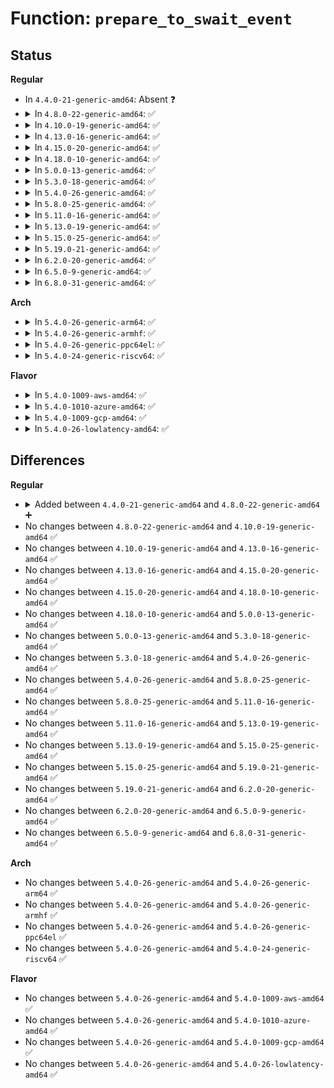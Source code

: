 # Function: <code>prepare_to_swait_event</code>

## Status
<b>Regular</b>
<ul>
<li>
In <code>4.4.0-21-generic-amd64</code>: Absent ❓
</li>
<li>
<details>
<summary>In <code>4.8.0-22-generic-amd64</code>: ✅</summary>

```c
long int prepare_to_swait_event(struct swait_queue_head * q, struct swait_queue * wait, int state)
```

```json
{
  "name": "prepare_to_swait_event",
  "collision_type": "Unique Global",
  "inline_type": "No",
  "funcs": [
    {
      "addr": 18446744071579661792,
      "name": "prepare_to_swait_event",
      "external": true,
      "loc": "kernel/sched/swait.c:93",
      "file": "kernel/sched/swait.c",
      "inline": "seen, unknown",
      "caller_inline": [],
      "caller_func": [
        "kernel/rcu/tree.c:rcu_gp_kthread",
        "kernel/rcu/tree.c:rcu_gp_kthread"
      ]
    }
  ],
  "symbols": [
    {
      "addr": 18446744071579661792,
      "name": "prepare_to_swait_event",
      "section": ".text",
      "bind": "STB_GLOBAL",
      "size": 68
    }
  ]
}
```
</details>
</li>
<li>
<details>
<summary>In <code>4.10.0-19-generic-amd64</code>: ✅</summary>

```c
long int prepare_to_swait_event(struct swait_queue_head * q, struct swait_queue * wait, int state)
```

```json
{
  "name": "prepare_to_swait_event",
  "collision_type": "Unique Global",
  "inline_type": "No",
  "funcs": [
    {
      "addr": 18446744071579686064,
      "name": "prepare_to_swait_event",
      "external": true,
      "loc": "kernel/sched/swait.c:93",
      "file": "kernel/sched/swait.c",
      "inline": "seen, unknown",
      "caller_inline": [],
      "caller_func": [
        "kernel/rcu/tree.c:rcu_exp_wait_wake",
        "kernel/rcu/tree.c:rcu_gp_kthread",
        "kernel/rcu/tree.c:rcu_gp_kthread",
        "drivers/base/firmware_class.c:__fw_state_wait_common"
      ]
    }
  ],
  "symbols": [
    {
      "addr": 18446744071579686064,
      "name": "prepare_to_swait_event",
      "section": ".text",
      "bind": "STB_GLOBAL",
      "size": 63
    }
  ]
}
```
</details>
</li>
<li>
<details>
<summary>In <code>4.13.0-16-generic-amd64</code>: ✅</summary>

```c
long int prepare_to_swait_event(struct swait_queue_head * q, struct swait_queue * wait, int state)
```

```json
{
  "name": "prepare_to_swait_event",
  "collision_type": "Unique Global",
  "inline_type": "No",
  "funcs": [
    {
      "addr": 18446744071579672112,
      "name": "prepare_to_swait_event",
      "external": true,
      "loc": "kernel/sched/swait.c:93",
      "file": "kernel/sched/swait.c",
      "inline": "seen, unknown",
      "caller_inline": [],
      "caller_func": [
        "kernel/rcu/tree.c:rcu_exp_wait_wake",
        "kernel/rcu/tree.c:rcu_gp_kthread",
        "kernel/rcu/tree.c:rcu_gp_kthread"
      ]
    }
  ],
  "symbols": [
    {
      "addr": 18446744071579672112,
      "name": "prepare_to_swait_event",
      "section": ".text",
      "bind": "STB_GLOBAL",
      "size": 64
    }
  ]
}
```
</details>
</li>
<li>
<details>
<summary>In <code>4.15.0-20-generic-amd64</code>: ✅</summary>

```c
long int prepare_to_swait_event(struct swait_queue_head * q, struct swait_queue * wait, int state)
```

```json
{
  "name": "prepare_to_swait_event",
  "collision_type": "Unique Global",
  "inline_type": "No",
  "funcs": [
    {
      "addr": 18446744071579702864,
      "name": "prepare_to_swait_event",
      "external": true,
      "loc": "kernel/sched/swait.c:88",
      "file": "kernel/sched/swait.c",
      "inline": "seen, unknown",
      "caller_inline": [],
      "caller_func": [
        "kernel/rcu/tree.c:rcu_exp_wait_wake",
        "kernel/rcu/tree.c:rcu_gp_kthread",
        "kernel/rcu/tree.c:rcu_gp_kthread"
      ]
    }
  ],
  "symbols": [
    {
      "addr": 18446744071579702864,
      "name": "prepare_to_swait_event",
      "section": ".text",
      "bind": "STB_GLOBAL",
      "size": 65
    }
  ]
}
```
</details>
</li>
<li>
<details>
<summary>In <code>4.18.0-10-generic-amd64</code>: ✅</summary>

```c
long int prepare_to_swait_event(struct swait_queue_head * q, struct swait_queue * wait, int state)
```

```json
{
  "name": "prepare_to_swait_event",
  "collision_type": "Unique Global",
  "inline_type": "No",
  "funcs": [
    {
      "addr": 18446744071579736992,
      "name": "prepare_to_swait_event",
      "external": true,
      "loc": "kernel/sched/swait.c:90",
      "file": "kernel/sched/swait.c",
      "inline": "seen, unknown",
      "caller_inline": [],
      "caller_func": [
        "kernel/power/suspend.c:suspend_devices_and_enter",
        "kernel/rcu/tree.c:rcu_exp_wait_wake",
        "kernel/rcu/tree.c:rcu_exp_wait_wake",
        "kernel/rcu/tree.c:rcu_gp_kthread",
        "kernel/rcu/tree.c:rcu_gp_kthread"
      ]
    }
  ],
  "symbols": [
    {
      "addr": 18446744071579736992,
      "name": "prepare_to_swait_event",
      "section": ".text",
      "bind": "STB_GLOBAL",
      "size": 65
    }
  ]
}
```
</details>
</li>
<li>
<details>
<summary>In <code>5.0.0-13-generic-amd64</code>: ✅</summary>

```c
long int prepare_to_swait_event(struct swait_queue_head * q, struct swait_queue * wait, int state)
```

```json
{
  "name": "prepare_to_swait_event",
  "collision_type": "Unique Global",
  "inline_type": "No",
  "funcs": [
    {
      "addr": 18446744071579776672,
      "name": "prepare_to_swait_event",
      "external": true,
      "loc": "kernel/sched/swait.c:90",
      "file": "kernel/sched/swait.c",
      "inline": "seen, unknown",
      "caller_inline": [],
      "caller_func": [
        "kernel/power/suspend.c:suspend_devices_and_enter",
        "kernel/rcu/tree.c:rcu_exp_wait_wake",
        "kernel/rcu/tree.c:rcu_exp_wait_wake",
        "kernel/rcu/tree.c:rcu_gp_kthread",
        "kernel/rcu/tree.c:rcu_gp_kthread"
      ]
    }
  ],
  "symbols": [
    {
      "addr": 18446744071579776672,
      "name": "prepare_to_swait_event",
      "section": ".text",
      "bind": "STB_GLOBAL",
      "size": 215
    }
  ]
}
```
</details>
</li>
<li>
<details>
<summary>In <code>5.3.0-18-generic-amd64</code>: ✅</summary>

```c
long int prepare_to_swait_event(struct swait_queue_head * q, struct swait_queue * wait, int state)
```

```json
{
  "name": "prepare_to_swait_event",
  "collision_type": "Unique Global",
  "inline_type": "No",
  "funcs": [
    {
      "addr": 18446744071579804448,
      "name": "prepare_to_swait_event",
      "external": true,
      "loc": "kernel/sched/swait.c:90",
      "file": "kernel/sched/swait.c",
      "inline": "seen, unknown",
      "caller_inline": [],
      "caller_func": [
        "kernel/power/suspend.c:suspend_enter",
        "kernel/rcu/tree.c:synchronize_sched_expedited_wait",
        "kernel/rcu/tree.c:synchronize_sched_expedited_wait",
        "kernel/rcu/tree.c:rcu_gp_kthread",
        "kernel/rcu/tree.c:rcu_gp_kthread"
      ]
    }
  ],
  "symbols": [
    {
      "addr": 18446744071579804448,
      "name": "prepare_to_swait_event",
      "section": ".text",
      "bind": "STB_GLOBAL",
      "size": 225
    }
  ]
}
```
</details>
</li>
<li>
<details>
<summary>In <code>5.4.0-26-generic-amd64</code>: ✅</summary>

```c
long int prepare_to_swait_event(struct swait_queue_head * q, struct swait_queue * wait, int state)
```

```json
{
  "name": "prepare_to_swait_event",
  "collision_type": "Unique Global",
  "inline_type": "No",
  "funcs": [
    {
      "addr": 18446744071579852016,
      "name": "prepare_to_swait_event",
      "external": true,
      "loc": "kernel/sched/swait.c:90",
      "file": "kernel/sched/swait.c",
      "inline": "seen, unknown",
      "caller_inline": [],
      "caller_func": [
        "kernel/power/suspend.c:suspend_enter",
        "kernel/rcu/tree.c:synchronize_sched_expedited_wait",
        "kernel/rcu/tree.c:synchronize_sched_expedited_wait",
        "kernel/rcu/tree.c:rcu_gp_kthread",
        "kernel/rcu/tree.c:rcu_gp_kthread"
      ]
    }
  ],
  "symbols": [
    {
      "addr": 18446744071579852016,
      "name": "prepare_to_swait_event",
      "section": ".text",
      "bind": "STB_GLOBAL",
      "size": 225
    }
  ]
}
```
</details>
</li>
<li>
<details>
<summary>In <code>5.8.0-25-generic-amd64</code>: ✅</summary>

```c
long int prepare_to_swait_event(struct swait_queue_head * q, struct swait_queue * wait, int state)
```

```json
{
  "name": "prepare_to_swait_event",
  "collision_type": "Unique Global",
  "inline_type": "No",
  "funcs": [
    {
      "addr": 18446744071579890896,
      "name": "prepare_to_swait_event",
      "external": true,
      "loc": "kernel/sched/swait.c:103",
      "file": "kernel/sched/swait.c",
      "inline": "seen, unknown",
      "caller_inline": [],
      "caller_func": [
        "kernel/power/suspend.c:s2idle_enter",
        "kernel/rcu/tree.c:synchronize_rcu_expedited_wait_once",
        "kernel/rcu/tree.c:rcu_gp_kthread",
        "kernel/rcu/tree.c:rcu_gp_fqs_loop"
      ]
    }
  ],
  "symbols": [
    {
      "addr": 18446744071579890896,
      "name": "prepare_to_swait_event",
      "section": ".text",
      "bind": "STB_GLOBAL",
      "size": 231
    }
  ]
}
```
</details>
</li>
<li>
<details>
<summary>In <code>5.11.0-16-generic-amd64</code>: ✅</summary>

```c
long int prepare_to_swait_event(struct swait_queue_head * q, struct swait_queue * wait, int state)
```

```json
{
  "name": "prepare_to_swait_event",
  "collision_type": "Unique Global",
  "inline_type": "No",
  "funcs": [
    {
      "addr": 18446744071579885616,
      "name": "prepare_to_swait_event",
      "external": true,
      "loc": "kernel/sched/swait.c:103",
      "file": "kernel/sched/swait.c",
      "inline": "seen, unknown",
      "caller_inline": [],
      "caller_func": [
        "kernel/power/suspend.c:s2idle_enter",
        "kernel/rcu/tree.c:synchronize_rcu_expedited_wait_once",
        "kernel/rcu/tree.c:rcu_gp_kthread",
        "kernel/rcu/tree.c:rcu_gp_fqs_loop"
      ]
    }
  ],
  "symbols": [
    {
      "addr": 18446744071579885616,
      "name": "prepare_to_swait_event",
      "section": ".text",
      "bind": "STB_GLOBAL",
      "size": 242
    }
  ]
}
```
</details>
</li>
<li>
<details>
<summary>In <code>5.13.0-19-generic-amd64</code>: ✅</summary>

```c
long int prepare_to_swait_event(struct swait_queue_head * q, struct swait_queue * wait, int state)
```

```json
{
  "name": "prepare_to_swait_event",
  "collision_type": "Unique Global",
  "inline_type": "No",
  "funcs": [
    {
      "addr": 18446744071579894800,
      "name": "prepare_to_swait_event",
      "external": true,
      "loc": "kernel/sched/swait.c:103",
      "file": "kernel/sched/swait.c",
      "inline": "seen, unknown",
      "caller_inline": [],
      "caller_func": [
        "kernel/power/suspend.c:s2idle_loop",
        "kernel/rcu/tree.c:synchronize_rcu_expedited_wait",
        "kernel/rcu/tree.c:rcu_gp_kthread",
        "kernel/rcu/tree.c:rcu_gp_fqs_loop"
      ]
    }
  ],
  "symbols": [
    {
      "addr": 18446744071579894800,
      "name": "prepare_to_swait_event",
      "section": ".text",
      "bind": "STB_GLOBAL",
      "size": 242
    }
  ]
}
```
</details>
</li>
<li>
<details>
<summary>In <code>5.15.0-25-generic-amd64</code>: ✅</summary>

```c
long int prepare_to_swait_event(struct swait_queue_head * q, struct swait_queue * wait, int state)
```

```json
{
  "name": "prepare_to_swait_event",
  "collision_type": "Unique Global",
  "inline_type": "No",
  "funcs": [
    {
      "addr": 18446744071580009616,
      "name": "prepare_to_swait_event",
      "external": true,
      "loc": "kernel/sched/swait.c:103",
      "file": "kernel/sched/swait.c",
      "inline": "seen, unknown",
      "caller_inline": [],
      "caller_func": [
        "kernel/power/suspend.c:s2idle_loop",
        "kernel/rcu/tree.c:synchronize_rcu_expedited_wait",
        "kernel/rcu/tree.c:rcu_gp_kthread",
        "kernel/rcu/tree.c:rcu_gp_fqs_loop"
      ]
    }
  ],
  "symbols": [
    {
      "addr": 18446744071580009616,
      "name": "prepare_to_swait_event",
      "section": ".text",
      "bind": "STB_GLOBAL",
      "size": 217
    }
  ]
}
```
</details>
</li>
<li>
<details>
<summary>In <code>5.19.0-21-generic-amd64</code>: ✅</summary>

```c
long int prepare_to_swait_event(struct swait_queue_head * q, struct swait_queue * wait, int state)
```

```json
{
  "name": "prepare_to_swait_event",
  "collision_type": "Unique Global",
  "inline_type": "No",
  "funcs": [
    {
      "addr": 18446744071580165680,
      "name": "prepare_to_swait_event",
      "external": true,
      "loc": "kernel/sched/swait.c:102",
      "file": "kernel/sched/build_utility.c",
      "inline": "seen, unknown",
      "caller_inline": [],
      "caller_func": [
        "kernel/power/suspend.c:s2idle_loop",
        "kernel/rcu/tree.c:synchronize_rcu_expedited_wait",
        "kernel/rcu/tree.c:rcu_gp_kthread",
        "kernel/rcu/tree.c:rcu_gp_fqs_loop"
      ]
    }
  ],
  "symbols": [
    {
      "addr": 18446744071580165680,
      "name": "prepare_to_swait_event",
      "section": ".text",
      "bind": "STB_GLOBAL",
      "size": 231
    }
  ]
}
```
</details>
</li>
<li>
<details>
<summary>In <code>6.2.0-20-generic-amd64</code>: ✅</summary>

```c
long int prepare_to_swait_event(struct swait_queue_head * q, struct swait_queue * wait, int state)
```

```json
{
  "name": "prepare_to_swait_event",
  "collision_type": "Unique Global",
  "inline_type": "No",
  "funcs": [
    {
      "addr": 18446744071580352096,
      "name": "prepare_to_swait_event",
      "external": true,
      "loc": "kernel/sched/swait.c:102",
      "file": "kernel/sched/build_utility.c",
      "inline": "seen, unknown",
      "caller_inline": [],
      "caller_func": [
        "kernel/power/suspend.c:s2idle_loop",
        "kernel/rcu/tree.c:synchronize_rcu_expedited_wait",
        "kernel/rcu/tree.c:rcu_gp_kthread",
        "kernel/rcu/tree.c:rcu_gp_fqs_loop"
      ]
    }
  ],
  "symbols": [
    {
      "addr": 18446744071580352096,
      "name": "prepare_to_swait_event",
      "section": ".text",
      "bind": "STB_GLOBAL",
      "size": 231
    }
  ]
}
```
</details>
</li>
<li>
<details>
<summary>In <code>6.5.0-9-generic-amd64</code>: ✅</summary>

```c
long int prepare_to_swait_event(struct swait_queue_head * q, struct swait_queue * wait, int state)
```

```json
{
  "name": "prepare_to_swait_event",
  "collision_type": "Unique Global",
  "inline_type": "No",
  "funcs": [
    {
      "addr": 18446744071580416800,
      "name": "prepare_to_swait_event",
      "external": true,
      "loc": "kernel/sched/swait.c:102",
      "file": "kernel/sched/build_utility.c",
      "inline": "seen, unknown",
      "caller_inline": [],
      "caller_func": [
        "kernel/power/suspend.c:s2idle_loop",
        "kernel/rcu/tree.c:synchronize_rcu_expedited_wait",
        "kernel/rcu/tree.c:rcu_gp_kthread",
        "kernel/rcu/tree.c:rcu_gp_fqs_loop"
      ]
    }
  ],
  "symbols": [
    {
      "addr": 18446744071580416800,
      "name": "prepare_to_swait_event",
      "section": ".text",
      "bind": "STB_GLOBAL",
      "size": 231
    }
  ]
}
```
</details>
</li>
<li>
<details>
<summary>In <code>6.8.0-31-generic-amd64</code>: ✅</summary>

```c
long int prepare_to_swait_event(struct swait_queue_head * q, struct swait_queue * wait, int state)
```

```json
{
  "name": "prepare_to_swait_event",
  "collision_type": "Unique Global",
  "inline_type": "No",
  "funcs": [
    {
      "addr": 18446744071580471440,
      "name": "prepare_to_swait_event",
      "external": true,
      "loc": "kernel/sched/swait.c:102",
      "file": "kernel/sched/build_utility.c",
      "inline": "seen, unknown",
      "caller_inline": [],
      "caller_func": [
        "kernel/power/suspend.c:s2idle_loop",
        "kernel/rcu/tree.c:rcu_nocb_rdp_offload",
        "kernel/rcu/tree.c:rcu_nocb_rdp_deoffload",
        "kernel/rcu/tree.c:nocb_cb_wait",
        "kernel/rcu/tree.c:nocb_gp_wait",
        "kernel/rcu/tree.c:nocb_gp_wait",
        "kernel/rcu/tree.c:nocb_gp_wait",
        "kernel/rcu/tree.c:synchronize_rcu_expedited_wait_once",
        "kernel/rcu/tree.c:rcu_gp_kthread",
        "kernel/rcu/tree.c:rcu_gp_fqs_loop"
      ]
    }
  ],
  "symbols": [
    {
      "addr": 18446744071580471440,
      "name": "prepare_to_swait_event",
      "section": ".text",
      "bind": "STB_GLOBAL",
      "size": 231
    }
  ]
}
```
</details>
</li>
</ul>
<b>Arch</b>
<ul>
<li>
<details>
<summary>In <code>5.4.0-26-generic-arm64</code>: ✅</summary>

```c
long int prepare_to_swait_event(struct swait_queue_head * q, struct swait_queue * wait, int state)
```

```json
{
  "name": "prepare_to_swait_event",
  "collision_type": "Unique Global",
  "inline_type": "No",
  "funcs": [
    {
      "addr": 18446603336491045672,
      "name": "prepare_to_swait_event",
      "external": true,
      "loc": "kernel/sched/swait.c:90",
      "file": "kernel/sched/swait.c",
      "inline": "seen, unknown",
      "caller_inline": [],
      "caller_func": [
        "virt/kvm/arm/arm.c:kvm_arch_vcpu_ioctl_run",
        "kernel/power/suspend.c:s2idle_loop",
        "kernel/rcu/tree.c:synchronize_sched_expedited_wait",
        "kernel/rcu/tree.c:synchronize_sched_expedited_wait",
        "kernel/rcu/tree.c:rcu_gp_kthread",
        "kernel/rcu/tree.c:rcu_gp_kthread"
      ]
    }
  ],
  "symbols": [
    {
      "addr": 18446603336491045672,
      "name": "prepare_to_swait_event",
      "section": ".text",
      "bind": "STB_GLOBAL",
      "size": 340
    }
  ]
}
```
</details>
</li>
<li>
<details>
<summary>In <code>5.4.0-26-generic-armhf</code>: ✅</summary>

```c
long int prepare_to_swait_event(struct swait_queue_head * q, struct swait_queue * wait, int state)
```

```json
{
  "name": "prepare_to_swait_event",
  "collision_type": "Unique Global",
  "inline_type": "No",
  "funcs": [
    {
      "addr": 3225053264,
      "name": "prepare_to_swait_event",
      "external": true,
      "loc": "kernel/sched/swait.c:90",
      "file": "kernel/sched/swait.c",
      "inline": "seen, unknown",
      "caller_inline": [],
      "caller_func": [
        "kernel/power/suspend.c:suspend_devices_and_enter",
        "kernel/rcu/tree.c:synchronize_sched_expedited_wait",
        "kernel/rcu/tree.c:synchronize_sched_expedited_wait",
        "kernel/rcu/tree.c:rcu_gp_kthread",
        "kernel/rcu/tree.c:rcu_gp_kthread"
      ]
    }
  ],
  "symbols": [
    {
      "addr": 3225053264,
      "name": "prepare_to_swait_event",
      "section": ".text",
      "bind": "STB_GLOBAL",
      "size": 296
    }
  ]
}
```
</details>
</li>
<li>
<details>
<summary>In <code>5.4.0-26-generic-ppc64el</code>: ✅</summary>

```c
long int prepare_to_swait_event(struct swait_queue_head * q, struct swait_queue * wait, int state)
```

```json
{
  "name": "prepare_to_swait_event",
  "collision_type": "Unique Global",
  "inline_type": "No",
  "funcs": [
    {
      "addr": 13835058055283923136,
      "name": "prepare_to_swait_event",
      "external": true,
      "loc": "kernel/sched/swait.c:90",
      "file": "kernel/sched/swait.c",
      "inline": "seen, unknown",
      "caller_inline": [],
      "caller_func": [
        "kernel/power/suspend.c:suspend_devices_and_enter",
        "kernel/rcu/tree.c:synchronize_sched_expedited_wait",
        "kernel/rcu/tree.c:rcu_gp_kthread",
        "kernel/rcu/tree.c:rcu_gp_kthread"
      ]
    }
  ],
  "symbols": [
    {
      "addr": 13835058055283923136,
      "name": "prepare_to_swait_event",
      "section": ".text",
      "bind": "STB_GLOBAL",
      "size": 312
    }
  ]
}
```
</details>
</li>
<li>
<details>
<summary>In <code>5.4.0-24-generic-riscv64</code>: ✅</summary>

```c
long int prepare_to_swait_event(struct swait_queue_head * q, struct swait_queue * wait, int state)
```

```json
{
  "name": "prepare_to_swait_event",
  "collision_type": "Unique Global",
  "inline_type": "No",
  "funcs": [
    {
      "addr": 18446743936271643634,
      "name": "prepare_to_swait_event",
      "external": true,
      "loc": "kernel/sched/swait.c:90",
      "file": "kernel/sched/swait.c",
      "inline": "seen, unknown",
      "caller_inline": [],
      "caller_func": [
        "kernel/rcu/tree.c:synchronize_sched_expedited_wait",
        "kernel/rcu/tree.c:rcu_gp_kthread",
        "kernel/rcu/tree.c:rcu_gp_kthread"
      ]
    }
  ],
  "symbols": [
    {
      "addr": 18446743936271643634,
      "name": "prepare_to_swait_event",
      "section": ".text",
      "bind": "STB_GLOBAL",
      "size": 168
    }
  ]
}
```
</details>
</li>
</ul>
<b>Flavor</b>
<ul>
<li>
<details>
<summary>In <code>5.4.0-1009-aws-amd64</code>: ✅</summary>

```c
long int prepare_to_swait_event(struct swait_queue_head * q, struct swait_queue * wait, int state)
```

```json
{
  "name": "prepare_to_swait_event",
  "collision_type": "Unique Global",
  "inline_type": "No",
  "funcs": [
    {
      "addr": 18446744071579824368,
      "name": "prepare_to_swait_event",
      "external": true,
      "loc": "kernel/sched/swait.c:90",
      "file": "kernel/sched/swait.c",
      "inline": "seen, unknown",
      "caller_inline": [],
      "caller_func": [
        "kernel/rcu/tree.c:synchronize_sched_expedited_wait",
        "kernel/rcu/tree.c:synchronize_sched_expedited_wait",
        "kernel/rcu/tree.c:rcu_gp_kthread",
        "kernel/rcu/tree.c:rcu_gp_kthread"
      ]
    }
  ],
  "symbols": [
    {
      "addr": 18446744071579824368,
      "name": "prepare_to_swait_event",
      "section": ".text",
      "bind": "STB_GLOBAL",
      "size": 225
    }
  ]
}
```
</details>
</li>
<li>
<details>
<summary>In <code>5.4.0-1010-azure-amd64</code>: ✅</summary>

```c
long int prepare_to_swait_event(struct swait_queue_head * q, struct swait_queue * wait, int state)
```

```json
{
  "name": "prepare_to_swait_event",
  "collision_type": "Unique Global",
  "inline_type": "No",
  "funcs": [
    {
      "addr": 18446744071579758960,
      "name": "prepare_to_swait_event",
      "external": true,
      "loc": "kernel/sched/swait.c:90",
      "file": "kernel/sched/swait.c",
      "inline": "seen, unknown",
      "caller_inline": [],
      "caller_func": [
        "kernel/power/suspend.c:suspend_devices_and_enter",
        "kernel/rcu/tree.c:rcu_nocb_cb_kthread",
        "kernel/rcu/tree.c:nocb_gp_wait",
        "kernel/rcu/tree.c:nocb_gp_wait",
        "kernel/rcu/tree.c:synchronize_sched_expedited_wait",
        "kernel/rcu/tree.c:synchronize_sched_expedited_wait",
        "kernel/rcu/tree.c:rcu_gp_kthread",
        "kernel/rcu/tree.c:rcu_gp_kthread"
      ]
    }
  ],
  "symbols": [
    {
      "addr": 18446744071579758960,
      "name": "prepare_to_swait_event",
      "section": ".text",
      "bind": "STB_GLOBAL",
      "size": 225
    }
  ]
}
```
</details>
</li>
<li>
<details>
<summary>In <code>5.4.0-1009-gcp-amd64</code>: ✅</summary>

```c
long int prepare_to_swait_event(struct swait_queue_head * q, struct swait_queue * wait, int state)
```

```json
{
  "name": "prepare_to_swait_event",
  "collision_type": "Unique Global",
  "inline_type": "No",
  "funcs": [
    {
      "addr": 18446744071579812384,
      "name": "prepare_to_swait_event",
      "external": true,
      "loc": "kernel/sched/swait.c:90",
      "file": "kernel/sched/swait.c",
      "inline": "seen, unknown",
      "caller_inline": [],
      "caller_func": [
        "kernel/power/suspend.c:suspend_enter",
        "kernel/rcu/tree.c:synchronize_sched_expedited_wait",
        "kernel/rcu/tree.c:synchronize_sched_expedited_wait",
        "kernel/rcu/tree.c:rcu_gp_kthread",
        "kernel/rcu/tree.c:rcu_gp_kthread"
      ]
    }
  ],
  "symbols": [
    {
      "addr": 18446744071579812384,
      "name": "prepare_to_swait_event",
      "section": ".text",
      "bind": "STB_GLOBAL",
      "size": 225
    }
  ]
}
```
</details>
</li>
<li>
<details>
<summary>In <code>5.4.0-26-lowlatency-amd64</code>: ✅</summary>

```c
long int prepare_to_swait_event(struct swait_queue_head * q, struct swait_queue * wait, int state)
```

```json
{
  "name": "prepare_to_swait_event",
  "collision_type": "Unique Global",
  "inline_type": "No",
  "funcs": [
    {
      "addr": 18446744071579857744,
      "name": "prepare_to_swait_event",
      "external": true,
      "loc": "kernel/sched/swait.c:90",
      "file": "kernel/sched/swait.c",
      "inline": "seen, unknown",
      "caller_inline": [],
      "caller_func": [
        "kernel/power/suspend.c:suspend_enter",
        "kernel/rcu/tree.c:synchronize_sched_expedited_wait",
        "kernel/rcu/tree.c:synchronize_sched_expedited_wait",
        "kernel/rcu/tree.c:rcu_gp_kthread",
        "kernel/rcu/tree.c:rcu_gp_kthread"
      ]
    }
  ],
  "symbols": [
    {
      "addr": 18446744071579857744,
      "name": "prepare_to_swait_event",
      "section": ".text",
      "bind": "STB_GLOBAL",
      "size": 225
    }
  ]
}
```
</details>
</li>
</ul>

## Differences
<b>Regular</b>
<ul>
<li>
<details>
<summary>Added between <code>4.4.0-21-generic-amd64</code> and <code>4.8.0-22-generic-amd64</code> ➕</summary>

```c
long int prepare_to_swait_event(struct swait_queue_head * q, struct swait_queue * wait, int state)
```
</details>
</li>
<li>
No changes between <code>4.8.0-22-generic-amd64</code> and <code>4.10.0-19-generic-amd64</code> ✅
</li>
<li>
No changes between <code>4.10.0-19-generic-amd64</code> and <code>4.13.0-16-generic-amd64</code> ✅
</li>
<li>
No changes between <code>4.13.0-16-generic-amd64</code> and <code>4.15.0-20-generic-amd64</code> ✅
</li>
<li>
No changes between <code>4.15.0-20-generic-amd64</code> and <code>4.18.0-10-generic-amd64</code> ✅
</li>
<li>
No changes between <code>4.18.0-10-generic-amd64</code> and <code>5.0.0-13-generic-amd64</code> ✅
</li>
<li>
No changes between <code>5.0.0-13-generic-amd64</code> and <code>5.3.0-18-generic-amd64</code> ✅
</li>
<li>
No changes between <code>5.3.0-18-generic-amd64</code> and <code>5.4.0-26-generic-amd64</code> ✅
</li>
<li>
No changes between <code>5.4.0-26-generic-amd64</code> and <code>5.8.0-25-generic-amd64</code> ✅
</li>
<li>
No changes between <code>5.8.0-25-generic-amd64</code> and <code>5.11.0-16-generic-amd64</code> ✅
</li>
<li>
No changes between <code>5.11.0-16-generic-amd64</code> and <code>5.13.0-19-generic-amd64</code> ✅
</li>
<li>
No changes between <code>5.13.0-19-generic-amd64</code> and <code>5.15.0-25-generic-amd64</code> ✅
</li>
<li>
No changes between <code>5.15.0-25-generic-amd64</code> and <code>5.19.0-21-generic-amd64</code> ✅
</li>
<li>
No changes between <code>5.19.0-21-generic-amd64</code> and <code>6.2.0-20-generic-amd64</code> ✅
</li>
<li>
No changes between <code>6.2.0-20-generic-amd64</code> and <code>6.5.0-9-generic-amd64</code> ✅
</li>
<li>
No changes between <code>6.5.0-9-generic-amd64</code> and <code>6.8.0-31-generic-amd64</code> ✅
</li>
</ul>
<b>Arch</b>
<ul>
<li>
No changes between <code>5.4.0-26-generic-amd64</code> and <code>5.4.0-26-generic-arm64</code> ✅
</li>
<li>
No changes between <code>5.4.0-26-generic-amd64</code> and <code>5.4.0-26-generic-armhf</code> ✅
</li>
<li>
No changes between <code>5.4.0-26-generic-amd64</code> and <code>5.4.0-26-generic-ppc64el</code> ✅
</li>
<li>
No changes between <code>5.4.0-26-generic-amd64</code> and <code>5.4.0-24-generic-riscv64</code> ✅
</li>
</ul>
<b>Flavor</b>
<ul>
<li>
No changes between <code>5.4.0-26-generic-amd64</code> and <code>5.4.0-1009-aws-amd64</code> ✅
</li>
<li>
No changes between <code>5.4.0-26-generic-amd64</code> and <code>5.4.0-1010-azure-amd64</code> ✅
</li>
<li>
No changes between <code>5.4.0-26-generic-amd64</code> and <code>5.4.0-1009-gcp-amd64</code> ✅
</li>
<li>
No changes between <code>5.4.0-26-generic-amd64</code> and <code>5.4.0-26-lowlatency-amd64</code> ✅
</li>
</ul>
